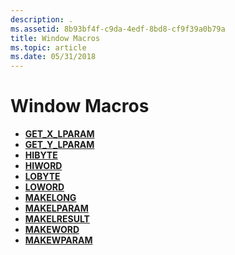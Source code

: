 ```yaml
---
description: .
ms.assetid: 8b93bf4f-c9da-4edf-8bd8-cf9f39a0b79a
title: Window Macros
ms.topic: article
ms.date: 05/31/2018
---
```


# Window Macros

-   [**GET\_X\_LPARAM**](/windows/win32/api/windowsx/nf-windowsx-get_x_lparam)
-   [**GET\_Y\_LPARAM**](/windows/win32/api/windowsx/nf-windowsx-get_y_lparam)
-   [**HIBYTE**](/previous-versions/windows/desktop/legacy/ms632656(v=vs.85))
-   [**HIWORD**](/previous-versions/windows/desktop/legacy/ms632657(v=vs.85))
-   [**LOBYTE**](/previous-versions/windows/desktop/legacy/ms632658(v=vs.85))
-   [**LOWORD**](/previous-versions/windows/desktop/legacy/ms632659(v=vs.85))
-   [**MAKELONG**](/previous-versions/windows/desktop/legacy/ms632660(v=vs.85))
-   [**MAKELPARAM**](/windows/win32/api/winuser/nf-winuser-makelparam)
-   [**MAKELRESULT**](/windows/win32/api/winuser/nf-winuser-makelresult)
-   [**MAKEWORD**](/previous-versions/windows/desktop/legacy/ms632663(v=vs.85))
-   [**MAKEWPARAM**](/windows/win32/api/winuser/nf-winuser-makewparam)

 

 
